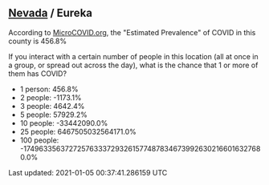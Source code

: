 
## [Nevada](/united-states/nevada) / Eureka

According to [MicroCOVID.org](http://microcovid.org),
the "Estimated Prevalence" of COVID in this county is 456.8%

If you interact with a certain number of people in this location
(all at once in a group, or spread out across the day), what is the chance that
1 or more of them has COVID?

- 1 person: 456.8%
- 2 people: -1173.1%
- 3 people: 4642.4%
- 5 people: 57929.2%
- 10 people: -33442090.0%
- 25 people: 6467505032564171.0%
- 100 people: -1749633563727257633372932615774878346739926302166016327680.0%

Last updated: 2021-01-05 00:37:41.286159 UTC
